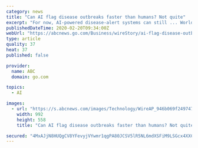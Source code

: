 ```yaml
---
category: news
title: "Can AI flag disease outbreaks faster than humans? Not quite"
excerpt: "For now, AI-powered disease-alert systems can still ... World Health Organization — giving international experts a head start when local bureaucratic hurdles and language barriers might ..."
publishedDateTime: 2020-02-20T09:34:00Z
webUrl: "https://abcnews.go.com/Business/wireStory/ai-flag-disease-outbreaks-faster-humans-69094703"
type: article
quality: 37
heat: 37
published: false

provider:
  name: ABC
  domain: go.com

topics:
  - AI

images:
  - url: "https://s.abcnews.com/images/Technology/WireAP_946b069f249747868f8f2742bc385a85_16x9_992.jpg"
    width: 992
    height: 558
    title: "Can AI flag disease outbreaks faster than humans? Not quite"

secured: "4MxAJjN8HUQgCV8YFevyjVYwmr1qgPA80JCSV5lR5NL6mdXSFiM9LSGcx4XXCSzWFkqr2OdE6efa3qi+9a5N5MwAs7m6HquFZc9x2iR82KE17QbOYJBZChb93+3jt//frMcxbgZvgNDh8ey58BgJ17zDUOrpDHTR9T7Y3T1+BHJuuvmPWOxNpigGmFvBaWQ4XKUwlxhfnKhUJrnuJsk75CKVjt2O8wqVpnK5UaLsFW5SaANCHvbE6vkOiCXCYNcforj2M1OiSHpPTfTdTR26bcq5A9yn0c4timoiiePrin73R8X8uhJvWRY6aUH3qP3z;ewaiBVEpvbB/hM14m4vAqA=="
---
```


